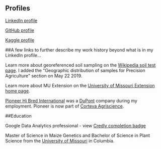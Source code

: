 ## Profiles

[LinkedIn profile](www.linkedin.com/in/max-glover-898b3221a)

[GitHub profile](https://github.com/maxaglover)

[Kaggle profile](https://www.kaggle.com/maxglover)

##A few links to further describe my work history beyond what is in my LinkedIn profile...

Learn more about georeferenced soil sampling on the [Wikipedia soil test page](https://en.wikipedia.org/wiki/Soil_test). I added the "Geographic distribution of samples for Precision Agriculture" section on May 22 2019.

Learn more about MU Extension on the [University of Missouri Extension home page](https://extension.missouri.edu/).

[Pioneer Hi Bred International](https://www.pioneer.com/landing) was a [DuPont](https://www.dupont.com/) company during my employment. Pioneer is now part of [Corteva Agriscience](https://www.corteva.com/).

##Education

Google Data Analytics professional - view [Credly completion badge](https://www.credly.com/badges/efc9af85-92e7-449b-85b9-8b26a4a8404d)

Master of Science in Maize Genetics and Bachelor of Science in Plant Science from the [University of Missouri](https://missouri.edu/) in Columbia.
